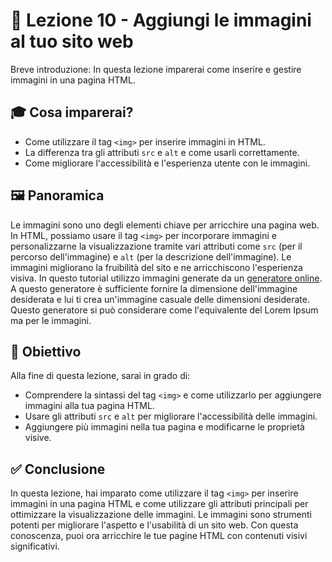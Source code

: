 # 📘 Lezione 10 - Aggiungi le immagini al tuo sito web

Breve introduzione: In questa lezione imparerai come inserire e gestire immagini in una pagina HTML.

## 🎓 Cosa imparerai?

- Come utilizzare il tag `<img>` per inserire immagini in HTML.
- La differenza tra gli attributi `src` e `alt` e come usarli correttamente.
- Come migliorare l'accessibilità e l'esperienza utente con le immagini.

## 🖼️ Panoramica

Le immagini sono uno degli elementi chiave per arricchire una pagina web. In HTML, possiamo usare il tag `<img>` per incorporare immagini e personalizzarne la visualizzazione tramite vari attributi come `src` (per il percorso dell'immagine) e `alt` (per la descrizione dell'immagine). Le immagini migliorano la fruibilità del sito e ne arricchiscono l'esperienza visiva. In questo tutorial utilizzo immagini generate da un [generatore online](https://picsum.photos/). A questo generatore è sufficiente fornire la dimensione dell'immagine desiderata e lui ti crea un'immagine casuale delle dimensioni desiderate. Questo generatore si può considerare come l'equivalente del Lorem Ipsum ma per le immagini.

## 🎯 Obiettivo

Alla fine di questa lezione, sarai in grado di:
- Comprendere la sintassi del tag `<img>` e come utilizzarlo per aggiungere immagini alla tua pagina HTML.
- Usare gli attributi `src` e `alt` per migliorare l'accessibilità delle immagini.
- Aggiungere più immagini nella tua pagina e modificarne le proprietà visive.

## ✅ Conclusione

In questa lezione, hai imparato come utilizzare il tag `<img>` per inserire immagini in una pagina HTML e come utilizzare gli attributi principali per ottimizzare la visualizzazione delle immagini. Le immagini sono strumenti potenti per migliorare l'aspetto e l'usabilità di un sito web. Con questa conoscenza, puoi ora arricchire le tue pagine HTML con contenuti visivi significativi.